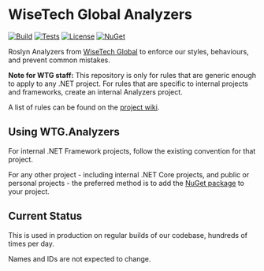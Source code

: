 # WiseTech Global Analyzers

[![Build](https://img.shields.io/appveyor/ci/WiseTechGlobal/wtg-analyzers/master.svg)](https://ci.appveyor.com/project/WiseTechGlobal/wtg-analyzersd)
[![Tests](https://img.shields.io/appveyor/tests/WiseTechGlobal/wtg-analyzers/master.svg)](https://ci.appveyor.com/project/WiseTechGlobal/wtg-analyzersd)
[![License](https://img.shields.io/badge/license-Apache%202.0-blue.svg)](https://github.com/WiseTechGlobal/WTG.Analyzers/blob/master/LICENSE.md)
[![NuGet](https://img.shields.io/nuget/v/WTG.Analyzers.svg)](http://nuget.org/packages/WTG.Analyzers)

Roslyn Analyzers from [WiseTech Global](https://www.wisetechglobal.com/) to enforce our styles, behaviours, and prevent common mistakes.

**Note for WTG staff:** This repository is only for rules that are generic enough to apply to any .NET project. For rules that are specific to internal projects and frameworks, create an internal Analyzers project.

A list of rules can be found on the [project wiki](https://github.com/WiseTechGlobal/WTG.Analyzers/wiki).

## Using WTG.Analyzers
For internal .NET Framework projects, follow the existing convention for that project.

For any other project - including internal .NET Core projects, and public or personal projects - the preferred method is to add the [NuGet package](https://www.nuget.org/packages/WTG.Analyzers/) to your project.

## Current Status
This is used in production on regular builds of our codebase, hundreds of times per day.

Names and IDs are not expected to change.
